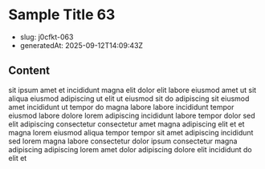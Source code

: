 # Sample Title 63

- slug: j0cfkt-063
- generatedAt: 2025-09-12T14:09:43Z

## Content
sit ipsum amet et incididunt magna elit dolor elit labore eiusmod amet ut sit aliqua eiusmod adipiscing ut elit ut eiusmod sit do adipiscing sit eiusmod amet incididunt ut tempor do magna labore labore incididunt tempor eiusmod labore dolore lorem adipiscing incididunt labore tempor dolor sed elit adipiscing consectetur consectetur amet magna adipiscing elit et et magna lorem eiusmod aliqua tempor tempor sit amet adipiscing incididunt sed lorem magna labore consectetur dolor ipsum consectetur magna adipiscing adipiscing lorem amet dolor adipiscing dolore elit incididunt do elit et
